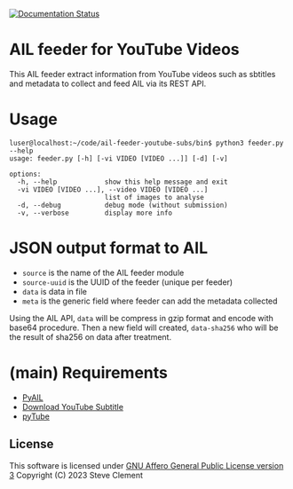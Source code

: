 [![Documentation Status](https://readthedocs.org/projects/ail-feeder-youtube-subs/badge/?version=latest)](https://ail-feeder-youtube-subs.readthedocs.io/en/latest/?badge=latest)

# AIL feeder for YouTube Videos

This AIL feeder extract information from YouTube videos such as sbtitles and metadata to collect and feed AIL via its REST API.

# Usage

~~~shell
luser@localhost:~/code/ail-feeder-youtube-subs/bin$ python3 feeder.py --help  
usage: feeder.py [-h] [-vi VIDEO [VIDEO ...]] [-d] [-v]

options:
  -h, --help            show this help message and exit
  -vi VIDEO [VIDEO ...], --video VIDEO [VIDEO ...]
                        list of images to analyse
  -d, --debug           debug mode (without submission)
  -v, --verbose         display more info
~~~


# JSON output format to AIL

- `source` is the name of the AIL feeder module
- `source-uuid` is the UUID of the feeder (unique per feeder)
- `data` is data in file
- `meta` is the generic field where feeder can add the metadata collected

Using the AIL API, `data` will be compress in gzip format and encode with base64 procedure. Then a new field will created, `data-sha256` who will be the result of sha256 on data after treatment.

# (main) Requirements

- [PyAIL](https://github.com/ail-project/PyAIL)
- [Download YouTube Subtitle](https://github.com/xsthunder/download-youtube-subtitle)
- [pyTube](https://github.com/pytube/pytube)

## License

This software is licensed under [GNU Affero General Public License version 3](http://www.gnu.org/licenses/agpl-3.0.html)
Copyright (C) 2023 Steve Clement
